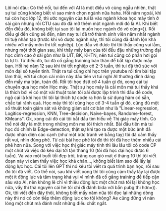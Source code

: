 Lời nói đâu: Có thể nối, tui đến với AI là một điều vô cùng ngẫu nhiên, thật sự tui cũng không biết vì sao mình chọn ngành nữa haha. Hồi năm ngoái, khi tui còn học lớp 12, thì ước nguyện của tui là vào ngành khoa học máy tính ở sài gòn nhưng rồi CTU sau đó đã mở thêm một ngành mới đó là AI. Khi biết đến điều đó, không biết tại sao tôi lại muốn học ngành đó vô cùng=)). Rồi điều gì đến cũng sẽ đến, năm nay tui đã trở thành sinh viên năm nhất ngành trí tuệ nhân tạo (trước khi vô được ngành này, thì tôi cũng đã đánh lộn khá nhiều với mấy môn thi tốt nghiệp). Lúc đầu vô được thì tôi thấy cũng vui lắm, nhưng một thời gian sau, khi thấy mấy bạn của tôi đều đậu những trường đại học đỉnh cao ở sài gòn như là UIT, BK, KHTN, nên tui cũng có phần hơi gọi là tự ti. Từ điều đó, tui đã cố gắng training bản thân để bắt kịp được mấy bạn. Hồi hè năm 12 sau khi thi tốt nghiệp cỡ 2-3 tuần, thì tui đã thử sức với môn đại số tuyến tinh. Thật ra tui cũng chỉ học trên youtube rồi tìm bài tập làm thôi, với tui chọn cái môn này đầu tiên vì tui nghĩ AI thường dính dáng đến mấy ma trận, toán đồ. Rồi tôi học đstt cỡ 4 tuần gì đó, xong cái tui chuyển qua học môn Học máy. Thật sự học máy là cái môn mà tui thấy khá là thích bởi vì có một vài thuật toán tôi xài được lập trình thi đấu để code, ngộ cái là khi học thì tôi lại thích tự code ra hơn là sử dụng hàm có sẵn, chắc tại rảnh quá. Học máy thì tôi cũng học cỡ 3-4 tuần gì đó, cũng đủ một số thuật toán giám sát và không giám sát cơ bản như là "Linear-regression, Logitics-regression, KNN, Tree-decision, Naive-bayes, Randome-forest, KMeans". Ok, xong cái đó cái tôi bắt đầu tìm hiểu về Thị giác máy tính. Có thể nói đây là một trong những môn mà tôi thích nhất. Bài đầu tiên mà tui học đó chính là Edge-detection, thật sự khi tạo ra được một bức ảnh đã được nhận diện các cạnh (như một bức tranh vẽ bằng tay) tôi đã cảm thấy rất vui, nhìn đúng phê. Từ cái bài học phê lòi đó thì tôi đã học thêm nhiều cái phê hơn nữa. Song với việc học thị giác máy tính thì lâu lâu tôi có code CP một chút và việc đó kéo dại tới tận tháng 10 (tôi đã học đại học được 6 tuần). Và vào một buổi tối đẹp trời, trăng cao gió mát ở tháng 10 thì tôi viết đoạn này vì cảm thấy việc học khá chán..., không biết làm sao để lấy lại động lực học. Cái tôi lên GPT thì nó kêu tôi viết ra quá trình bạn học, rồi sau đó tôi đã viết. Có thể nói, sau khi viết xong thì tôi cũng cảm thấy lấy lại được một ít động lực và tâm trạng khá vui vì mình đã cố gắng training để tiếp cận sâu vào AI, nên không lẽ chỉ vì thiếu động lực một chút mà tôi lại không học nữa, vầy thì thà nguyên cái hè tôi chỉ đi đánh bida với bắn pubg thì hơn=)). Ok, tôi viết đến đây thôi, không biết mấy năm nữa tôi đọc lại những dòng này thì nó có còn tiếp thêm động lực cho tôi không? Ae cũng đừng vì nản lòng một chút mà đánh mất những điều chất ngất.
